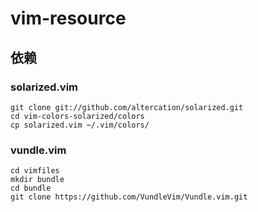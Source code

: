 # vim-resource

## 依赖

### solarized.vim

```
git clone git://github.com/altercation/solarized.git
cd vim-colors-solarized/colors
cp solarized.vim ~/.vim/colors/
```

### vundle.vim

```
cd vimfiles
mkdir bundle
cd bundle
git clone https://github.com/VundleVim/Vundle.vim.git
```
